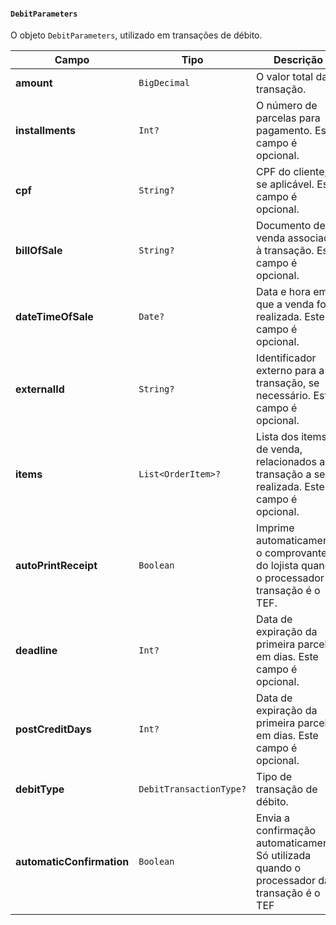 #### `DebitParameters`

O objeto `DebitParameters`, utilizado em transações de débito.

| Campo                    | Tipo           | Descrição                                                                                  |
|--------------------------|----------------|--------------------------------------------------------------------------------------------|
| **amount**               | `BigDecimal`   | O valor total da transação.                                                                |
| **installments**         | `Int?`         | O número de parcelas para pagamento. Este campo é opcional.                                |
| **cpf**                  | `String?`      | CPF do cliente, se aplicável. Este campo é opcional.                                       |
| **billOfSale**           | `String?`      | Documento de venda associado à transação. Este campo é opcional.                           |
| **dateTimeOfSale**       | `Date?`        | Data e hora em que a venda foi realizada. Este campo é opcional.                            |
| **externalId**           | `String?`      | Identificador externo para a transação, se necessário. Este campo é opcional.              |
| **items**                | `List<OrderItem>?`  | Lista dos items de venda, relacionados a transação a ser realizada. Este campo é opcional.              |
| **autoPrintReceipt**     | `Boolean`      | Imprime automaticamente o comprovante do lojista quando o processador da transação é o TEF.   |
| **deadline**             | `Int?`         | Data de expiração da primeira parcela, em dias. Este campo é opcional.                     |
| **postCreditDays**       | `Int?`         | Data de expiração da primeira parcela, em dias. Este campo é opcional.                     |
| **debitType**            | `DebitTransactionType?`  | Tipo de transação de débito.                                                     |
| **automaticConfirmation** | `Boolean`  | Envia a confirmação automaticamente. Só utilizada quando o processador da transação é o TEF   |



